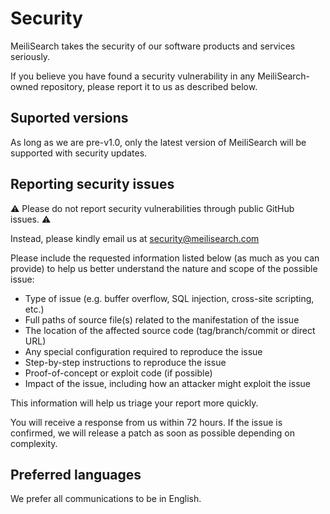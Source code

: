 # Security

MeiliSearch takes the security of our software products and services seriously.

If you believe you have found a security vulnerability in any MeiliSearch-owned repository, please report it to us as described below.

## Suported versions

As long as we are pre-v1.0, only the latest version of MeiliSearch will be supported with security updates. 

## Reporting security issues

⚠️ Please do not report security vulnerabilities through public GitHub issues. ⚠️ 

Instead, please kindly email us at security@meilisearch.com

Please include the requested information listed below (as much as you can provide) to help us better understand the nature and scope of the possible issue:

- Type of issue (e.g. buffer overflow, SQL injection, cross-site scripting, etc.)
- Full paths of source file(s) related to the manifestation of the issue
- The location of the affected source code (tag/branch/commit or direct URL)
- Any special configuration required to reproduce the issue
- Step-by-step instructions to reproduce the issue
- Proof-of-concept or exploit code (if possible)
- Impact of the issue, including how an attacker might exploit the issue

This information will help us triage your report more quickly.

You will receive a response from us within 72 hours. If the issue is confirmed, we will release a patch as soon as possible depending on complexity.

## Preferred languages

We prefer all communications to be in English.
